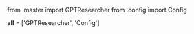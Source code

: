from .master import GPTResearcher from .config import Config

**all** = \['GPTResearcher', 'Config'\]
